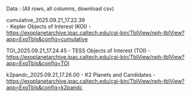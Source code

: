 Data : (All rows, all columns, download csv)

cumulative_2025.09.21_17.22.39  
    - Kepler Objects of Interest (KOI)
    - https://exoplanetarchive.ipac.caltech.edu/cgi-bin/TblView/nph-tblView?app=ExoTbls&config=cumulative

TOI_2025.09.21_17.24.45
    - TESS Objects of Interest (TOI)
    - https://exoplanetarchive.ipac.caltech.edu/cgi-bin/TblView/nph-tblView?app=ExoTbls&config=TOI


k2pandc_2025.09.21_17.26.00
    - K2 Planets and Candidates
    - https://exoplanetarchive.ipac.caltech.edu/cgi-bin/TblView/nph-tblView?app=ExoTbls&config=k2pandc
